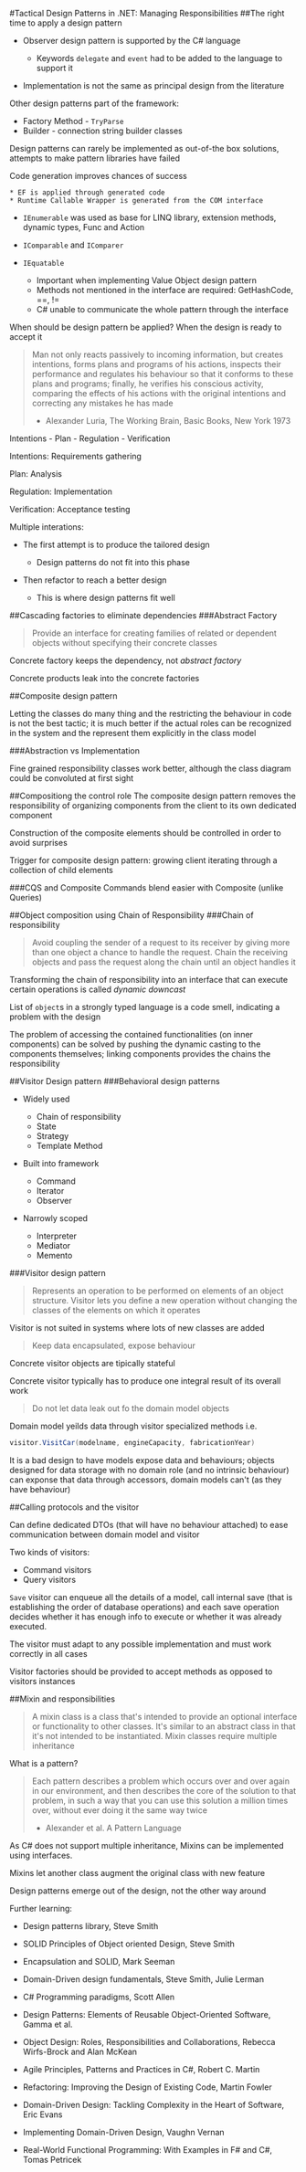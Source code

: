 #Tactical Design Patterns in .NET: Managing Responsibilities
##The right time to apply a design pattern
- Observer design pattern is supported by the C# language
    * Keywords `delegate` and `event` had to be added to the language to support it

- Implementation is not the same as principal design from the literature

Other design patterns part of the framework:

- Factory Method - `TryParse`
- Builder - connection string builder classes

Design patterns can rarely be implemented as out-of-the box solutions, attempts to make pattern libraries have failed

Code generation improves chances of success

    * EF is applied through generated code
    * Runtime Callable Wrapper is generated from the COM interface
    
- `IEnumerable` was used as base for LINQ library, extension methods, dynamic types, Func and Action

- `IComparable` and `IComparer` 

- `IEquatable`
    * Important when implementing Value Object design pattern
    * Methods not mentioned in the interface are required: GetHashCode, ==, !=
    * C# unable to communicate the whole pattern through the interface

When should be design pattern be applied? When the design is ready to accept it

> Man not only reacts passively to incoming information, but creates intentions,
> forms plans and programs of his actions, inspects their performance and
> regulates his behaviour so that it conforms to these plans and programs;
> finally, he verifies his conscious activity, comparing the effects of his
> actions with the original intentions and correcting any mistakes he has made
> - Alexander Luria, The Working Brain, Basic Books, New York 1973

Intentions - Plan - Regulation - Verification

Intentions: Requirements gathering

Plan: Analysis

Regulation: Implementation

Verification: Acceptance testing

Multiple interations:

- The first attempt is to produce the tailored design
    * Design patterns do not fit into this phase
    
- Then refactor to reach a better design
    * This is where design patterns fit well
    
##Cascading factories to eliminate dependencies
###Abstract Factory
> Provide an interface for creating families of related or dependent objects
> without specifying their concrete classes

Concrete factory keeps the dependency, not _abstract factory_

Concrete products leak into the concrete factories

##Composite design pattern

Letting the classes do many thing and the restricting the behaviour in code is not the best tactic;
it is much better if the actual roles can be recognized in the system and the represent them explicitly in the class model

###Abstraction vs Implementation

Fine grained responsibility classes work better, although the class diagram could be convoluted at first sight

##Compositiong the control role
The composite design pattern removes the responsibility of organizing components from the client to its own dedicated component

Construction of the composite elements should be controlled in order to avoid surprises

Trigger for composite design pattern: growing client iterating through a collection of child elements

###CQS and Composite
Commands blend easier with Composite (unlike Queries)

##Object composition using Chain of Responsibility
###Chain of responsibility
> Avoid coupling the sender of a request to its receiver by giving more than one object
> a chance to handle the request. Chain the receiving objects and pass the request along
> the chain until an object handles it

Transforming the chain of responsibility into an interface that can execute certain operations is called _dynamic downcast_

List of `object`s in a strongly typed language is a code smell, indicating a problem with the design

The problem of accessing the contained functionalities (on inner components) can be
 solved by pushing the dynamic casting to the components themselves; linking components
 provides the chains the responsibility
 
##Visitor Design pattern 
###Behavioral design patterns

* Widely used
    - Chain of responsibility
    - State
    - Strategy
    - Template Method
    
* Built into framework
    - Command
    - Iterator
    - Observer
    
* Narrowly scoped
    - Interpreter
    - Mediator
    - Memento
    
###Visitor design pattern
> Represents an operation to be performed on elements of an object structure.
> Visitor lets you define a new operation without changing the classes of the
> elements on which it operates

Visitor is not suited in systems where lots of new classes are added

> Keep data encapsulated, expose behaviour

Concrete visitor objects are tipically stateful

Concrete visitor typically has to produce one integral result of its overall work

> Do not let data leak out fo the domain model objects

Domain model yeilds data through visitor specialized methods i.e.
```c#
visitor.VisitCar(modelname, engineCapacity, fabricationYear)
```

It is a bad design to have models expose data and behaviours;
objects designed for data storage with no domain role (and no intrinsic behaviour) can exponse that data through accessors, domain models can't (as they have behaviour)

##Calling protocols and the visitor

Can define dedicated DTOs (that will have no behaviour attached) to ease communication between domain model and visitor

Two kinds of visitors:
* Command visitors
* Query visitors

`Save` visitor can enqueue all the details of a model, call internal save (that is establishing the order of database operations) and each save operation decides whether it has enough info to execute or whether it was already executed.

The visitor must adapt to any possible implementation and must work correctly in all cases

Visitor factories should be provided to accept methods as opposed to visitors instances

##Mixin and responsibilities

> A mixin class is a class that's intended to provide an optional interface or functionality
> to other classes. It's similar to an abstract class in that it's not intended to be
> instantiated. Mixin classes require multiple inheritance

What is a pattern?

> Each pattern describes a problem which occurs over and over again in our environment,
> and then describes the core of the solution to that problem, in such a way that you
> can use this solution a million times over, without ever doing it the same way twice
> - Alexander et al. A Pattern Language

As C# does not support multiple inheritance, Mixins can be implemented using interfaces.

Mixins let another class augment the original class with new feature

Design patterns emerge out of the design, not the other way around

Further learning:

- Design patterns library, Steve Smith
- SOLID Principles of Object oriented Design,  Steve Smith
- Encapsulation and SOLID, Mark Seeman
- Domain-Driven design fundamentals,  Steve Smith, Julie Lerman
- C# Programming paradigms, Scott Allen

- Design Patterns: Elements of Reusable Object-Oriented Software, Gamma et al.
- Object Design: Roles, Responsibilities and Collaborations, Rebecca Wirfs-Brock and Alan McKean
- Agile Principles, Patterns and Practices in C#, Robert C. Martin
- Refactoring: Improving the Design of Existing Code, Martin Fowler
- Domain-Driven Design: Tackling Complexity in the Heart of Software, Eric Evans
- Implementing Domain-Driven Design, Vaughn Vernan
- Real-World Functional Programming: With Examples in F# and C#, Tomas Petricek



